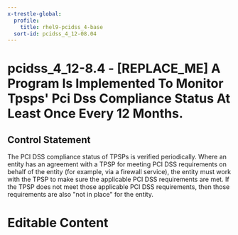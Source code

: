 ```yaml
---
x-trestle-global:
  profile:
    title: rhel9-pcidss_4-base
  sort-id: pcidss_4_12-08.04
---
```


# pcidss_4_12-8.4 - \[REPLACE_ME\] A Program Is Implemented To Monitor Tpsps' Pci Dss Compliance Status At Least Once Every 12 Months.

## Control Statement

The PCI DSS compliance status of TPSPs is verified periodically. Where an entity has an
agreement with a TPSP for meeting PCI DSS requirements on behalf of the entity (for
example, via a firewall service), the entity must work with the TPSP to make sure the
applicable PCI DSS requirements are met. If the TPSP does not meet those applicable
PCI DSS requirements, then those requirements are also "not in place" for the entity.

# Editable Content

<!-- Make additions and edits below -->
<!-- The above represents the contents of the control as received by the profile, prior to additions. -->
<!-- If the profile makes additions to the control, they will appear below. -->
<!-- The above markdown may not be edited but you may edit the content below, and/or introduce new additions to be made by the profile. -->
<!-- If there is a yaml header at the top, parameter values may be edited. Use --set-parameters to incorporate the changes during assembly. -->
<!-- The content here will then replace what is in the profile for this control, after running profile-assemble. -->
<!-- The current profile has no added parts for this control, but you may add new ones here. -->
<!-- Each addition must have a heading either of the form ## Control my_addition_name -->
<!-- or ## Part a. (where the a. refers to one of the control statement labels.) -->
<!-- "## Control" parts are new parts added after the statement part. -->
<!-- "## Part" parts are new parts added into the top-level statement part with that label. -->
<!-- Subparts may be added with nested hash levels of the form ### My Subpart Name -->
<!-- underneath the parent ## Control or ## Part being added -->
<!-- See https://oscal-compass.github.io/compliance-trestle/tutorials/ssp_profile_catalog_authoring/ssp_profile_catalog_authoring for guidance. -->
